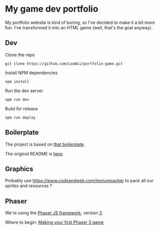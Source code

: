 # My game dev portfolio

My portfolio website is kind of boring, so I've decided to make it a bit more fun. I've transformed it into an HTML game (well, that's the goal anyway).

## Dev

Clone the repo

`git clone https://github.com/LouWii/portfolio-game.git`

Install NPM dependencies

`npm install`

Run the dev server

`npm run dev`

Build for release

`npm run deploy`

## Boilerplate

The project is based on [that boilerplate](https://github.com/nkholski/phaser3-es6-webpack).

The original README is [here](README-ORIG.md).

## Graphics

Probably use https://www.codeandweb.com/texturepacker to pack all our sprites and resources ?

## Phaser

We're using the [Phaser JS framework](http://phaser.io), version [3](http://phaser.io/phaser3).

Where to begin: [Making your first Phaser 3 game](http://phaser.io/tutorials/making-your-first-phaser-3-game/index)

